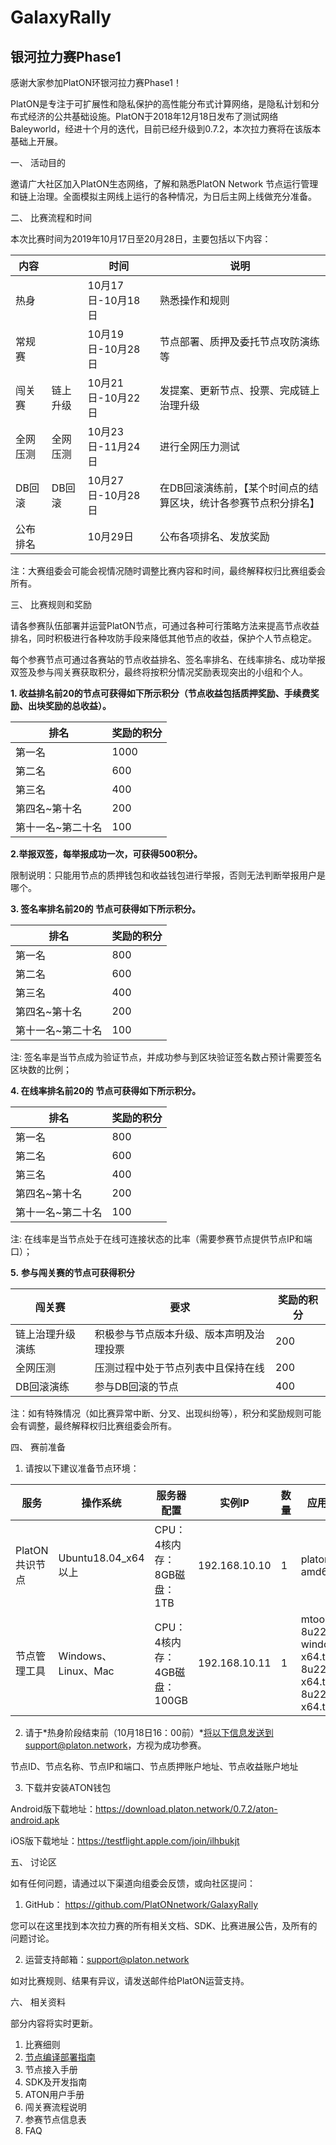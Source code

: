 # GalaxyRally
## 银河拉力赛Phase1

感谢大家参加PlatON环银河拉力赛Phase1！

 

PlatON是专注于可扩展性和隐私保护的高性能分布式计算网络，是隐私计划和分布式经济的公共基础设施。PlatON于2018年12月18日发布了测试网络Baleyworld，经进十个月的迭代，目前已经升级到0.7.2，本次拉力赛将在该版本基础上开展。

一、      活动目的

邀请广大社区加入PlatON生态网络，了解和熟悉PlatON Network 节点运行管理和链上治理。全面模拟主网线上运行的各种情况，为日后主网上线做充分准备。

 

二、      比赛流程和时间

本次比赛时间为2019年10月17日至20月28日，主要包括以下内容：

| **内容** |          | **时间**          | **说明**                                                     |
| -------- | -------- | ----------------- | ------------------------------------------------------------ |
| 热身     |          | 10月17日-10月18日 | 熟悉操作和规则                                               |
| 常规赛   |          | 10月19日-10月28日 | 节点部署、质押及委托节点攻防演练等                           |
| 闯关赛   | 链上升级 | 10月21日-10月22日 | 发提案、更新节点、投票、完成链上治理升级                     |
| 全网压测 | 全网压测 | 10月23日-11月24日 | 进行全网压力测试                                             |
| DB回滚   | DB回滚   | 10月27日-10月28日 | 在DB回滚演练前，【某个时间点的结算区块，统计各参赛节点积分排名】 |
| 公布排名 |          | 10月29日          | 公布各项排名、发放奖励                                       |

注：大赛组委会可能会视情况随时调整比赛内容和时间，最终解释权归比赛组委会所有。

 

 

三、      比赛规则和奖励

请各参赛队伍部署并运营PlatON节点，可通过各种可行策略方法来提高节点收益排名，同时积极进行各种攻防手段来降低其他节点的收益，保护个人节点稳定。

 

每个参赛节点可通过各赛站的节点收益排名、签名率排名、在线率排名、成功举报双签及参与闯关赛获取积分，最终将按积分情况奖励表现突出的小组和个人。

**1. 收益排名前20的节点可获得如下所示积分（节点收益包括质押奖励、手续费奖励、出块奖励的总收益）。**

| **排名**          | **奖励的积分** |
| ----------------- | -------------- |
| 第一名            | 1000           |
| 第二名            | 600            |
| 第三名            | 400            |
| 第四名~第十名     | 200            |
| 第十一名~第二十名 | 100            |

 

**2.举报双签，每举报成功一次，可获得500积分。**

限制说明：只能用节点的质押钱包和收益钱包进行举报，否则无法判断举报用户是哪个。

 

**3. 签名率排名前20的 节点可获得如下所示积分。**

| **排名**          | **奖励的积分** |
| ----------------- | -------------- |
| 第一名            | 800            |
| 第二名            | 600            |
| 第三名            | 400            |
| 第四名~第十名     | 200            |
| 第十一名~第二十名 | 100            |

注: 签名率是当节点成为验证节点，并成功参与到区块验证签名数占预计需要签名区块数的比例；



**4. 在线率排名前20的 节点可获得如下所示积分。**

| **排名**          | **奖励的积分** |
| ----------------- | -------------- |
| 第一名            | 800            |
| 第二名            | 600            |
| 第三名            | 400            |
| 第四名~第十名     | 200            |
| 第十一名~第二十名 | 100            |

注: 在线率是当节点处于在线可连接状态的比率（需要参赛节点提供节点IP和端口）；



**5.**    **参与闯关赛的节点可获得积分**

| **闯关赛**       | **要求**                                 | **奖励的积分** |
| ---------------- | ---------------------------------------- | -------------- |
| 链上治理升级演练 | 积极参与节点版本升级、版本声明及治理投票 | 200            |
| 全网压测         | 压测过程中处于节点列表中且保持在线       | 200            |
| DB回滚演练       | 参与DB回滚的节点                         | 400            |

 

 注：如有特殊情况（如比赛异常中断、分叉、出现纠纷等），积分和奖励规则可能会有调整，最终解释权归比赛组委会所有。

 

四、      赛前准备

1. 请按以下建议准备节点环境：

| **服务**       | **操作系统**        | **服务器配置**               | **实例IP**    | **数量** | **应用程序/版本**                                            | **备注**      |
| -------------- | ------------------- | ---------------------------- | ------------- | -------- | ------------------------------------------------------------ | ------------- |
| PlatON共识节点 | Ubuntu18.04_x64以上 | CPU：4核内存：8GB磁盘：1TB   | 192.168.10.10 | 1        | platon-ubuntu-amd64.tar.gz                                   | 开放端口16789 |
| 节点管理工具   | Windows、Linux、Mac | CPU：4核内存：4GB磁盘：100GB | 192.168.10.11 | 1        | mtool.tar.gzjdk-8u221-windows-x64.tar.gzjdk-8u221-linux-x64.tar.gzjdk-8u221-mac-x64.tar.gz |               |

 

2. 请于*热身阶段结束前（10月18日16：00前）*将以下信息发送到support@platon.network，方视为成功参赛。

节点ID、节点名称、节点IP和端口、节点质押账户地址、节点收益账户地址

 

3. 下载并安装ATON钱包

Android版下载地址：https://download.platon.network/0.7.2/aton-android.apk

iOS版下载地址：https://testflight.apple.com/join/ilhbukjt

 

五、      讨论区

如有任何问题，请通过以下渠道向组委会反馈，或向社区提问：

1. GitHub： https://github.com/PlatONnetwork/GalaxyRally

您可以在这里找到本次拉力赛的所有相关文档、SDK、比赛进展公告，及所有的问题讨论。

2. 运营支持邮箱：[support@platon.network](mailto:support@platon.network)

如对比赛规则、结果有异议，请发送邮件给PlatON运营支持。

六、      相关资料

部分内容将实时更新。

1. 比赛细则
2. [节点编译部署指南]([https://github.com/PlatONnetwork/GalaxyRally/blob/master/Phase1/_PlatON%E8%8A%82%E7%82%B9%E7%BC%96%E8%AF%91%E9%83%A8%E7%BD%B2%E6%8C%87%E5%8D%97.md](https://github.com/PlatONnetwork/GalaxyRally/blob/master/Phase1/_PlatON节点编译部署指南.md))
3. 节点接入手册
4. SDK及开发指南
5. ATON用户手册
6. 闯关赛流程说明
7. 参赛节点信息表
8. FAQ